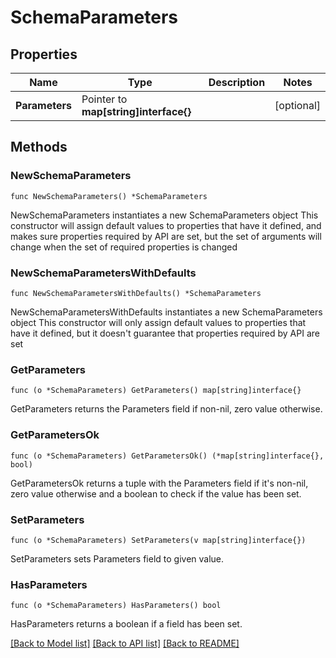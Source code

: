 # SchemaParameters

## Properties

Name | Type | Description | Notes
------------ | ------------- | ------------- | -------------
**Parameters** | Pointer to **map[string]interface{}** |  | [optional] 

## Methods

### NewSchemaParameters

`func NewSchemaParameters() *SchemaParameters`

NewSchemaParameters instantiates a new SchemaParameters object
This constructor will assign default values to properties that have it defined,
and makes sure properties required by API are set, but the set of arguments
will change when the set of required properties is changed

### NewSchemaParametersWithDefaults

`func NewSchemaParametersWithDefaults() *SchemaParameters`

NewSchemaParametersWithDefaults instantiates a new SchemaParameters object
This constructor will only assign default values to properties that have it defined,
but it doesn't guarantee that properties required by API are set

### GetParameters

`func (o *SchemaParameters) GetParameters() map[string]interface{}`

GetParameters returns the Parameters field if non-nil, zero value otherwise.

### GetParametersOk

`func (o *SchemaParameters) GetParametersOk() (*map[string]interface{}, bool)`

GetParametersOk returns a tuple with the Parameters field if it's non-nil, zero value otherwise
and a boolean to check if the value has been set.

### SetParameters

`func (o *SchemaParameters) SetParameters(v map[string]interface{})`

SetParameters sets Parameters field to given value.

### HasParameters

`func (o *SchemaParameters) HasParameters() bool`

HasParameters returns a boolean if a field has been set.


[[Back to Model list]](../README.md#documentation-for-models) [[Back to API list]](../README.md#documentation-for-api-endpoints) [[Back to README]](../README.md)


